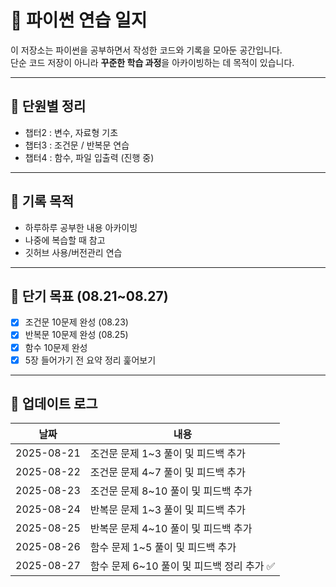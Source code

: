 # 📘 파이썬 연습 일지
이 저장소는 파이썬을 공부하면서 작성한 코드와 기록을 모아둔 공간입니다.  
단순 코드 저장이 아니라 **꾸준한 학습 과정**을 아카이빙하는 데 목적이 있습니다.

---

## 📂 단원별 정리
- 챕터2 : 변수, 자료형 기초
- 챕터3 : 조건문 / 반복문 연습
- 챕터4 : 함수, 파일 입출력 (진행 중)

---

## 📝 기록 목적
- 하루하루 공부한 내용 아카이빙
- 나중에 복습할 때 참고
- 깃허브 사용/버전관리 연습

---

## 🎯 단기 목표 (08.21~08.27)
- [x] 조건문 10문제 완성 (08.23)
- [x] 반복문 10문제 완성 (08.25)
- [x] 함수 10문제 완성
- [x] 5장 들어가기 전 요약 정리 훑어보기

---

## 📆 업데이트 로그
| 날짜       | 내용 |
|------------|-------------------------------------|
| 2025-08-21 | 조건문 문제 1~3 풀이 및 피드백 추가 |
| 2025-08-22 | 조건문 문제 4~7 풀이 및 피드백 추가 |
| 2025-08-23 | 조건문 문제 8~10 풀이 및 피드백 추가 |
| 2025-08-24 | 반복문 문제 1~3 풀이 및 피드백 추가 |
| 2025-08-25 | 반복문 문제 4~10 풀이 및 피드백 추가 |
| 2025-08-26 | 함수 문제   1~5 풀이 및 피드백 추가 |
| 2025-08-27 | 함수 문제 6~10 풀이 및 피드백 정리 추가 ✅|

